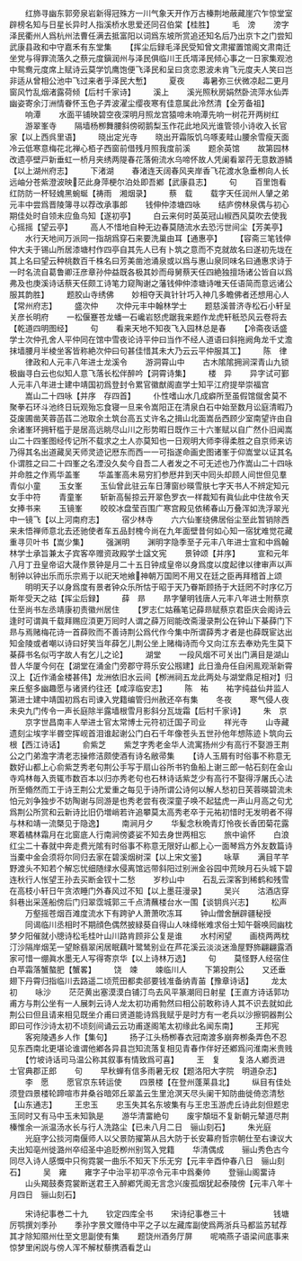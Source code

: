 <!-- { "loadSidebar": true } -->
　　红斾寻幽东郭旁泉岩新得冠殊方一川气象天开作万古榛荆地蔽藏崖穴乍惊堂室辟榜名知与日星长异时人指溪桥水思爱还同召伯棠【桂胜】
　　毛　滂
　　滂字泽民衢州人爲杭州法曹任满去抵富阳以词爲东坡所赏追还知名后乃出京卞之门尝知武康县政和中守嘉禾有东堂集
　　【挥尘后録毛泽民受知曾文肃擢置馆阁文肃南迁坐党与得罪流落久之蔡元度鎭润州与泽民俱临川王氏壻泽民倾心事之一日家集观池中鸳鸯元度席上赋诗云莫学饥鹰饱便飞泽民和呈曰贪恋恩波未肯飞元度夫人笑曰岂非适从曾相公池中飞过来者乎泽民大慙】
　　夏夜
　　毒暑弥三伏微凉起二更月窗风竹乱烟渚露荷倾【后村千家诗】
　　溪上
　　溪光照秋房娟然卧流萍水仙弄幽姿寄余汀洲情眷怀玉色子弄波濯尘缨夜寒有佳意属此泠然清【全芳备祖】
　　响潭
　　水面平铺映碧空夜深明月照龙宫猿啼未响潭先响一树花开两树红
　　游翠峯寺
　　隔墙杨栁舞腰斜傍砌鹅梨玉作花此地风光谁管领小诗收入长官家【以上西呉里语】
　　晓出定光寺
　　晓出开霜阪饥乌啄麦畦山腰余雪瘦天面冷云低寒意梅花北禅心栢子西窗前借残月照我度前溪
　　题余英馆
　　故第园林改遗亭壁戸新垂虹一桥月夹绣两隄春花落俯流水乌啼怀故人凭阑看翠荇无意数游鳞【以上湖州府志】
　　下渚湖
　　春渚连天阔春风夹岸香飞花渡水急垂栁向人长远岫分苍紫澄波映茫此身萍梗尔泊处即吾鄕【武康县志】
　　句
　　百里饱看红防防一杯轻媿黑蜿蜒【祷雨　湘烟录】
　　蔡　载
　　载字天任润州人肈之弟元丰中尝爲晋陵簿寻以荐改承事郎
　　钱伸仲漆塘四咏
　　结庐傍林泉偶与初心期佳处时自领未应鱼鸟知【遂初亭】
　　白云来何时英英冠山椒西风莫吹去使我心摇摇【望云亭】
　　高人不惜地自种无边春莫随流水去恐污世间尘【芳美亭】
　　水行天地间万派同一指胡爲穿石来要洗巢由耳【通惠亭】
　　【容斋三笔钱伸仲大夫于锡山所居漆塘村作四亭自其先人已有卜筑之意而不克就故名曰遂初先垅在其上名曰望云种桃数百千株名曰芳美凿池涌泉或以爲与惠山泉同味名曰通惠求诗于一时名流自葛鲁卿汪彦章孙仲益既各极其妙而母舅蔡天任四絶独擅场诸公皆自以爲弗及也庚溪诗话蔡天任颇工诗笔力窥陶谢之藩钱伸仲漆塘诗唯天任语简而意远诸公服其韵胜】
　　题胶山寺绣佛
　　妙相夺天眞针针巧入神几多瞻佛者还想用心人【常州府志】
　　盛次仲
　　次仲元丰中翰林学士
　　题慈溪普济寺松石小轩呈关彦长明府
　　一松偃蹇苍龙蟠一石巉岩怒虎踞我来题作龙虎轩秖恐风云卷将去【乾道四明图经】
　　句
　　看来天地不知夜飞入园林总是春
　　【冷斋夜话盛学士次仲孔舍人平仲同在馆中雪夜论诗平仲曰当作不经人道语曰斜拖阙角龙千丈澹抹墙腰月半棱坐客皆称絶次仲曰句甚佳惜其未大乃云云平仲服其工】
　　陈　律
　　律政和人元丰八年进士龙溪令
　　游洞霄山中
　　古木隂隂拥涧深青山九锁极幽寻白云也似知人意飞落长松伴醉吟【洞霄诗集】
　　楼　异
　　异字试可鄞人元丰八年进士建中靖国初爲登封令累官徽猷阁直学士知平江府提举崇福宫
　　嵩山二十四咏【并序　存四首】
　　仆性嗜山水几成癖所至虽假馆僦舍莫不聚拳石环斗池终日玩观殆忘食寝一旦来令嵩阳正在清泉白石中始至数月讼庭清暇乃芟废圃凿芙蓉菡萏二池取余土筑台高五丈许名之揖山北面嵩岳西顾少室南望许由自余诸峯环拥轩槛于是居高远眺尽山川之形势暇日既作三十六峯赋以自广然仆旧闻嵩山二十四峯图经传记所不载求之土人亦莫知也一日观明大师李得柔胜之自京师来访乃得其名出道藏吴天师灵迹记厯东而西一一可指遂命画史图诸峯于仰嵩堂以证其名仆谓胜之曰二十四峯之名湮没久矣今自吾二人者发之不可无述也乃作嵩山二十四咏并命胜之作焉华盖峯
　　华盖峯高未易穷扪参厯井到天中囘头却顾人间世但见羣青似小童
　　玉女峯
　　玉仙曾此驻云车日薄窗纱暎雪肤七字天书人不辨定知元女手中符
　　青童峯
　　斩新高髻掠云开翠色罗衣一样裁知有眞仙此中住故令天女捧书来
　　玉镜峯
　　皎皎冰盘莹百围广寒宫殿见依稀春山万叠浑如洗浮翠光中一镜飞【以上河南府志】
　　宿少林寺
　　六六仙峯绕佛居俗尘至此暂销除西来未悟禅师意北去还驰使者车五品封槐今尚在九年面壁昔何如心知一宿犹难觉花藏重寻贝叶书【嵩少集】
　　强渊明
　　渊明字隐季至子元丰八年进士宣和中爲翰林学士承旨兼太子宾客卒赠资政殿学士諡文宪
　　景钟颂【并序】
　　宣和元年八月丁丑皇帝诏大晟作景钟是月二十五日钟成皇帝以身爲度以度起律以律审声以声制钟以钟出乐而乐宗焉于以祀天地飨神朝万国罔不用又在廷之臣再拜稽首上颂
　　明明天子以身爲度有景者钟众乐所怙于昭于天乃眷斯顾扬于大廷罔不时序亿万斯年受天之祜【挥尘后録】
　　薛　昻
　　昻字肈明钱唐人元丰八年进士附蔡京仕至尚书左丞靖康初责徽州居住
　　【罗志仁姑蘓笔记薛昻赋蔡京君臣庆会阁诗云逢时可谓眞千载拜赐应湏更万囘时人谓之薛万囘能改斋漫录荆公在钟山下棊薛门下昻与焉赌梅花诗一首薛败而不善诗荆公爲代作今集中所谓薛秀才者是也薛既宦达出知金陵或者嘲以诗曰好笑当年薛乞儿荆公坐上赌梅诗而今又向江东去奉劝先生莫下棊薛书名似丏字故人有乞儿之论】
　　湖堂
　　一段风烟不可关出门满目是湖山昔人华厦今何在【湖堂在涌金门旁郡守蒋乐安公剏建】此日渔舟任自闲鳯观渐新霄汉上【近作涌金楼甚伟】龙洲依旧水云间【栁洲祠五龙此两处与湖堂鼎足相对】归来丘壑多幽趣愿与诸贤约往还【咸淳临安志】
　　陈　祐
　　祐字纯益仙井监人第进士建中靖国初爲右司谏入党籍编管归州赦还卒有集
　　冬夜
　　寒气侵人夜未央九门传令一声长庭除半露墙根雪月影斜分瓦垅霜【后村千家诗】
　　朱　京
　　京字世昌南丰人举进士官太常博士元符初迁国子司业
　　祥光寺
　　山寺藏遗刻尘埃字半昬空挥岘首泪谁起谢公门白石千年像苍头五世孙他年想陈迹卜筑向云根【西江诗话】
　　俞紫芝
　　紫芝字秀老金华人流寓扬州少有高行不娶游王荆公之门弟澹字清老志操修洁颇使酒有诗名敝帚集
　　【诗人玉屑有时俗事不称意无数好山都上心俞紫芝秀老句荆公手写于扇山谷所书钓鱼船上谢三郎一帖石刻在金山寺鸡林毎入贡辄市数百本以归亦秀老句也石林诗话紫芝少有高行不娶得浮屠氏心法所至翛然而工于诗王荆公尤爱重之每见于诗所谓公诗何以解人愁初日芙蓉暎碧流未怕元刘争独步不妨陶谢与同游是也秀老尝有夜深童子唤不起猛虎一声山月高之句尤爲荆公所赏和云新诗比旧仍増峭若许追攀莫太高秀老卒于元祐初惜时无发明者不得与林和靖一流槩见于隐逸】
　　南涧月夕
　　华髪念秋晩青灯怜夜长香团菊花露寒着橘林霜月在北窗底人行南涧傍婆娑不知去身世两相忘
　　旅中谕怀
　　白浪红尘二十春就中奔走费光隂有时俗事不称意无限好山都上心一面琴爲方外友数篇诗当橐中金会须将尔同归去家在碧溪烟树深【以上宋文鉴】
　　咏草
　　满目芊芊野渡头不知若个解忘忧细随绿水侵离馆远带斜阳过别洲金谷园中荒映月石头城下碧连秋行人怅望王孙去买断金钗十二愁
　　岁杪山中
　　石乱云深客到稀鹤和残雪在高枝小轩日午贪浓睡门外春风过不知【以上墨荘漫录】
　　吴兴
　　沽酒店穿斜巷出采莲船傍后门归翠霑城郭三千点清蘸楼台水一围【谈钥呉兴志】
　　松声
　　万壑摇苍烟百滩度流水下有跨驴人萧萧吹冻耳
　　钟山僧舍酬辟疆秘授
　　同谒临川丞相时不期顔色偶然披緑葵自得山人味绛帐难求俗士知午磬唤囘幽枕梦夕阳催就小牕诗松毛桂叶山川路肯顾非公复是谁
　　水村闲望
　　画桡两两枕汀沙隔岸烟芜一望賖翡翠闲居眠藕叶鹭鸶别业在芦花溪云淡淡迷渔屋野斾翩翩露酒家可惜一绷眞水墨无人写得寄京华【以上诗林万选】
　　句
　　莫怪野人经宿住白苹霜落蟹螯肥【蟹畧】
　　饶　竦
　　竦临川人
　　下第投荆公
　　又还垂翅下丹霄归指临川去路遥二顷荒田都卖郤要钱准备纳青苖【豫章诗话】
　　龙太初
　　咏沙
　　茫茫黄出塞漠漠白铺汀鸟去风平篆潮囘日射星【王直方诗话郭功甫方与荆公坐有一人展刺云诗人龙太初功甫勃然曰相公前敢称诗人其不识去就如此荆公曰但且请来相见既坐介甫曰贤道能诗爲我赋乎是时方有一老兵以沙擦铜器荆公即曰可作沙诗太初不顷刻间诵云云功甫遂阁笔太初缘此名闻东南】
　　王邦宪
　　客宛陵遇乡人作【集句】
　　扬子江头杨栁春衣冠南渡多崩奔栁条弄色不忍见东西南北更堪论谁谓他鄕各异县岂知流落复相见青春作伴好还鄕爲问淮南米贵贱
　　【竹坡诗话司马温公称其叙事有情致爲可喜】
　　王　复
　　复洛人鄕贡进士官典郡正郎
　　句
　　早秋蝉有信多雨暑无权【题洛阳大字院　明道杂志】
　　李　愿
　　愿官京东转运使
　　四景楼【在登州蓬莱县北】
　　纵目有佳处须登四景楼轮蹄喧市井桑谷暗郊丘翠盖云生里沧溟天尽头阑干知防曲徙倚恣清愁【山东通志】
　　王忠玉
　　忠玉失其名东坡集有与王忠玉游虎丘诗此刻但题忠玉同时又有马中玉未知孰是
　　游华清畱絶句
　　废宇頽垣不复新朝元辇道尽荆榛惟余一派温汤水长与行人洗路尘【已未八月二日　骊山刻石】
　　朱光庭
　　光庭字公掞河南偃师人以父景防擢第从吕大防于长安幕府哲宗朝仕至右谏议大夫出知亳州徙潞州卒绍圣中追贬栁州别驾入党籍
　　华清偶成
　　骊山秀色古今同尽入诗人感慨中只徇霓裳一曲乐不知天下乐无穷【元丰辛酉仲春八日　骊山刻石】
　　吴　雍
　　雍字子中治平初平凉令元丰中爲秦帅
　　登骊山阁畱诗
　　山头羯鼓奏霓裳断送君王入醉鄕凭阁无言念兴废孤烟犹起泰陵傍【元丰八年十月四日　骊山刻石】


　　宋诗纪事巻二十九
　　钦定四库全书
　　宋诗纪事巻三十　　　　　　钱塘厉鹗撰刘季孙
　　季孙字景文赠侍中平之子以左藏库副使爲两浙兵马都监苏轼荐其才除知隰州仕至文思副使有集
　　题饶州酒务厅屏
　　呢喃燕子语梁间底事来惊梦里闲説与傍人浑不解杖藜携酒看芝山
